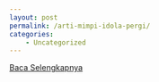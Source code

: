 ```yaml
---
layout: post
permalink: /arti-mimpi-idola-pergi/
categories:
    - Uncategorized
---
```


[Baca Selengkapnya](/08)